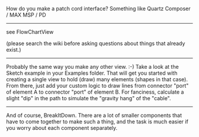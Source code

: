 How do you make a patch cord interface? Something like Quartz Composer / MAX MSP / PD

----

see FlowChartView 

(please search the wiki before asking questions about things that already exist.)

----

Probably the same way you make any other view. :-) Take a look at the Sketch example in your Examples folder. That will get you started with creating a single view to hold (draw) many elements (shapes in that case). From there, just add your custom logic to draw lines from connector "port" of element A to connector "port" of element B. For fanciness, calculate a slight "dip" in the path to simulate the "gravity hang" of the "cable".

----
And of course, BreakItDown. There are a lot of smaller components that have to come together to make such a thing, and the task is much easier if you worry about each component separately.
